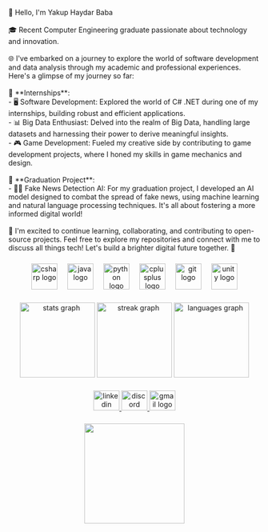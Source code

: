 <p align="left">👋 Hello, I'm Yakup Haydar Baba<br><br>🎓 Recent Computer Engineering graduate passionate about technology and innovation.<br><br>🌐 I've embarked on a journey to explore the world of software development and data analysis through my academic and professional experiences. Here's a glimpse of my journey so far:<br><br>💼 **Internships**: <br>- 🖥️ Software Development: Explored the world of C# .NET during one of my internships, building robust and efficient applications.<br>- 📊 Big Data Enthusiast: Delved into the realm of Big Data, handling large datasets and harnessing their power to derive meaningful insights.<br>- 🎮 Game Development: Fueled my creative side by contributing to game development projects, where I honed my skills in game mechanics and design.<br><br>🧠 **Graduation Project**: <br>- 🕵️‍♂️ Fake News Detection AI: For my graduation project, I developed an AI model designed to combat the spread of fake news, using machine learning and natural language processing techniques. It's all about fostering a more informed digital world!<br><br>🚀 I'm excited to continue learning, collaborating, and contributing to open-source projects. Feel free to explore my repositories and connect with me to discuss all things tech! Let's build a brighter digital future together. 🌟</p>

###

<div align="center">
  <img src="https://cdn.jsdelivr.net/gh/devicons/devicon/icons/csharp/csharp-line.svg" height="52" alt="csharp logo"  />
  <img width="12" />
  <img src="https://cdn.jsdelivr.net/gh/devicons/devicon/icons/java/java-plain-wordmark.svg" height="52" alt="java logo"  />
  <img width="12" />
  <img src="https://cdn.jsdelivr.net/gh/devicons/devicon/icons/python/python-original.svg" height="52" alt="python logo"  />
  <img width="12" />
  <img src="https://cdn.jsdelivr.net/gh/devicons/devicon/icons/cplusplus/cplusplus-line.svg" height="52" alt="cplusplus logo"  />
  <img width="12" />
  <img src="https://cdn.jsdelivr.net/gh/devicons/devicon/icons/git/git-plain-wordmark.svg" height="52" alt="git logo"  />
  <img width="12" />
  <img src="https://cdn.jsdelivr.net/gh/devicons/devicon/icons/unity/unity-original-wordmark.svg" height="52" alt="unity logo"  />
</div>

###

<div align="center">
  <img src="https://github-readme-stats.vercel.app/api?username=YakupHaydarBaba&hide_title=false&hide_rank=false&show_icons=true&include_all_commits=true&count_private=true&disable_animations=false&theme=dark&locale=en&hide_border=true&order=1" height="150" alt="stats graph"  />
  <img src="https://streak-stats.demolab.com?user=YakupHaydarBaba&locale=en&mode=daily&theme=dark&hide_border=true&border_radius=5&date_format=j M[ Y]&order=3" height="150" alt="streak graph"  />
  <img src="https://github-readme-stats.vercel.app/api/top-langs?username=YakupHaydarBaba&locale=en&hide_title=false&layout=compact&card_width=320&langs_count=5&theme=dark&hide_border=true&order=2" height="150" alt="languages graph"  />
</div>

###

<div align="center">
  <a href="https://www.linkedin.com/in/yakuphaydarbaba/" target="_blank">
    <img src="https://raw.githubusercontent.com/maurodesouza/profile-readme-generator/master/src/assets/icons/social/linkedin/default.svg" width="52" height="40" alt="linkedin logo"  />
  </a>
  <a href="johnreese__" target="_blank">
    <img src="https://raw.githubusercontent.com/maurodesouza/profile-readme-generator/master/src/assets/icons/social/discord/default.svg" width="52" height="40" alt="discord logo"  />
  </a>
  <a href="babayakup64@gmail.com" target="_blank">
    <img src="https://raw.githubusercontent.com/maurodesouza/profile-readme-generator/master/src/assets/icons/social/gmail/default.svg" width="52" height="40" alt="gmail logo"  />
  </a>
</div>

###

<div align="center">
  <img height="200" src="https://i.pinimg.com/originals/e4/26/70/e426702edf874b181aced1e2fa5c6cde.gif"  />
</div>

###
